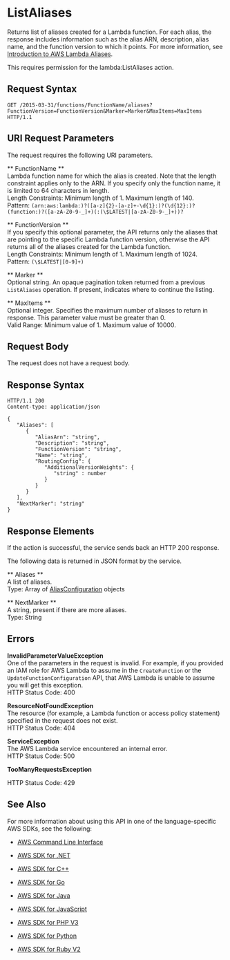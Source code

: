 # ListAliases<a name="API_ListAliases"></a>

Returns list of aliases created for a Lambda function\. For each alias, the response includes information such as the alias ARN, description, alias name, and the function version to which it points\. For more information, see [Introduction to AWS Lambda Aliases](http://docs.aws.amazon.com/lambda/latest/dg/aliases-intro.html)\.

This requires permission for the lambda:ListAliases action\.

## Request Syntax<a name="API_ListAliases_RequestSyntax"></a>

```
GET /2015-03-31/functions/FunctionName/aliases?FunctionVersion=FunctionVersion&Marker=Marker&MaxItems=MaxItems HTTP/1.1
```

## URI Request Parameters<a name="API_ListAliases_RequestParameters"></a>

The request requires the following URI parameters\.

 ** FunctionName **   
Lambda function name for which the alias is created\. Note that the length constraint applies only to the ARN\. If you specify only the function name, it is limited to 64 characters in length\.  
Length Constraints: Minimum length of 1\. Maximum length of 140\.  
Pattern: `(arn:aws:lambda:)?([a-z]{2}-[a-z]+-\d{1}:)?(\d{12}:)?(function:)?([a-zA-Z0-9-_]+)(:(\$LATEST|[a-zA-Z0-9-_]+))?` 

 ** FunctionVersion **   
If you specify this optional parameter, the API returns only the aliases that are pointing to the specific Lambda function version, otherwise the API returns all of the aliases created for the Lambda function\.  
Length Constraints: Minimum length of 1\. Maximum length of 1024\.  
Pattern: `(\$LATEST|[0-9]+)` 

 ** Marker **   
Optional string\. An opaque pagination token returned from a previous `ListAliases` operation\. If present, indicates where to continue the listing\.

 ** MaxItems **   
Optional integer\. Specifies the maximum number of aliases to return in response\. This parameter value must be greater than 0\.  
Valid Range: Minimum value of 1\. Maximum value of 10000\.

## Request Body<a name="API_ListAliases_RequestBody"></a>

The request does not have a request body\.

## Response Syntax<a name="API_ListAliases_ResponseSyntax"></a>

```
HTTP/1.1 200
Content-type: application/json

{
   "Aliases": [ 
      { 
         "AliasArn": "string",
         "Description": "string",
         "FunctionVersion": "string",
         "Name": "string",
         "RoutingConfig": { 
            "AdditionalVersionWeights": { 
               "string" : number 
            }
         }
      }
   ],
   "NextMarker": "string"
}
```

## Response Elements<a name="API_ListAliases_ResponseElements"></a>

If the action is successful, the service sends back an HTTP 200 response\.

The following data is returned in JSON format by the service\.

 ** Aliases **   
A list of aliases\.  
Type: Array of [AliasConfiguration](API_AliasConfiguration.md) objects

 ** NextMarker **   
A string, present if there are more aliases\.  
Type: String

## Errors<a name="API_ListAliases_Errors"></a>

 **InvalidParameterValueException**   
One of the parameters in the request is invalid\. For example, if you provided an IAM role for AWS Lambda to assume in the `CreateFunction` or the `UpdateFunctionConfiguration` API, that AWS Lambda is unable to assume you will get this exception\.  
HTTP Status Code: 400

 **ResourceNotFoundException**   
The resource \(for example, a Lambda function or access policy statement\) specified in the request does not exist\.  
HTTP Status Code: 404

 **ServiceException**   
The AWS Lambda service encountered an internal error\.  
HTTP Status Code: 500

 **TooManyRequestsException**   
   
HTTP Status Code: 429

## See Also<a name="API_ListAliases_SeeAlso"></a>

For more information about using this API in one of the language\-specific AWS SDKs, see the following:

+  [AWS Command Line Interface](http://docs.aws.amazon.com/goto/aws-cli/lambda-2015-03-31/ListAliases) 

+  [AWS SDK for \.NET](http://docs.aws.amazon.com/goto/DotNetSDKV3/lambda-2015-03-31/ListAliases) 

+  [AWS SDK for C\+\+](http://docs.aws.amazon.com/goto/SdkForCpp/lambda-2015-03-31/ListAliases) 

+  [AWS SDK for Go](http://docs.aws.amazon.com/goto/SdkForGoV1/lambda-2015-03-31/ListAliases) 

+  [AWS SDK for Java](http://docs.aws.amazon.com/goto/SdkForJava/lambda-2015-03-31/ListAliases) 

+  [AWS SDK for JavaScript](http://docs.aws.amazon.com/goto/AWSJavaScriptSDK/lambda-2015-03-31/ListAliases) 

+  [AWS SDK for PHP V3](http://docs.aws.amazon.com/goto/SdkForPHPV3/lambda-2015-03-31/ListAliases) 

+  [AWS SDK for Python](http://docs.aws.amazon.com/goto/boto3/lambda-2015-03-31/ListAliases) 

+  [AWS SDK for Ruby V2](http://docs.aws.amazon.com/goto/SdkForRubyV2/lambda-2015-03-31/ListAliases) 